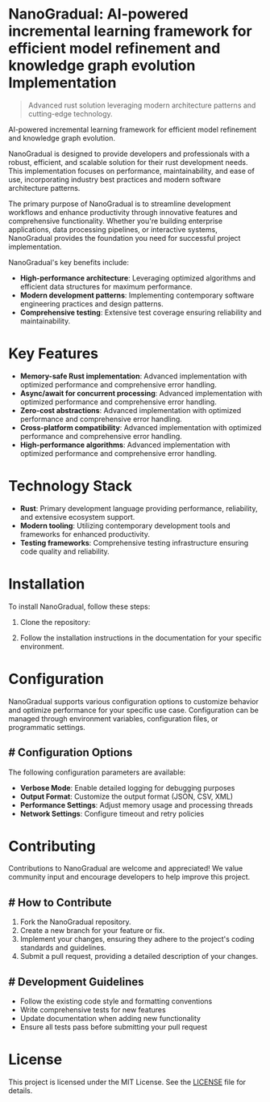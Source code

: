 <!-- fallback_NanoGradual_20250802214606_31090 -->

# NanoGradual: AI-powered incremental learning framework for efficient model refinement and knowledge graph evolution Implementation
> Advanced rust solution leveraging modern architecture patterns and cutting-edge technology.

AI-powered incremental learning framework for efficient model refinement and knowledge graph evolution.

NanoGradual is designed to provide developers and professionals with a robust, efficient, and scalable solution for their rust development needs. This implementation focuses on performance, maintainability, and ease of use, incorporating industry best practices and modern software architecture patterns.

The primary purpose of NanoGradual is to streamline development workflows and enhance productivity through innovative features and comprehensive functionality. Whether you're building enterprise applications, data processing pipelines, or interactive systems, NanoGradual provides the foundation you need for successful project implementation.

NanoGradual's key benefits include:

* **High-performance architecture**: Leveraging optimized algorithms and efficient data structures for maximum performance.
* **Modern development patterns**: Implementing contemporary software engineering practices and design patterns.
* **Comprehensive testing**: Extensive test coverage ensuring reliability and maintainability.

# Key Features

* **Memory-safe Rust implementation**: Advanced implementation with optimized performance and comprehensive error handling.
* **Async/await for concurrent processing**: Advanced implementation with optimized performance and comprehensive error handling.
* **Zero-cost abstractions**: Advanced implementation with optimized performance and comprehensive error handling.
* **Cross-platform compatibility**: Advanced implementation with optimized performance and comprehensive error handling.
* **High-performance algorithms**: Advanced implementation with optimized performance and comprehensive error handling.

# Technology Stack

* **Rust**: Primary development language providing performance, reliability, and extensive ecosystem support.
* **Modern tooling**: Utilizing contemporary development tools and frameworks for enhanced productivity.
* **Testing frameworks**: Comprehensive testing infrastructure ensuring code quality and reliability.

# Installation

To install NanoGradual, follow these steps:

1. Clone the repository:


2. Follow the installation instructions in the documentation for your specific environment.

# Configuration

NanoGradual supports various configuration options to customize behavior and optimize performance for your specific use case. Configuration can be managed through environment variables, configuration files, or programmatic settings.

## # Configuration Options

The following configuration parameters are available:

* **Verbose Mode**: Enable detailed logging for debugging purposes
* **Output Format**: Customize the output format (JSON, CSV, XML)
* **Performance Settings**: Adjust memory usage and processing threads
* **Network Settings**: Configure timeout and retry policies

# Contributing

Contributions to NanoGradual are welcome and appreciated! We value community input and encourage developers to help improve this project.

## # How to Contribute

1. Fork the NanoGradual repository.
2. Create a new branch for your feature or fix.
3. Implement your changes, ensuring they adhere to the project's coding standards and guidelines.
4. Submit a pull request, providing a detailed description of your changes.

## # Development Guidelines

* Follow the existing code style and formatting conventions
* Write comprehensive tests for new features
* Update documentation when adding new functionality
* Ensure all tests pass before submitting your pull request

# License

This project is licensed under the MIT License. See the [LICENSE](https://github.com/ludo53/NanoGradual/blob/main/LICENSE) file for details.
